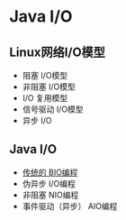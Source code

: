 # Java I/O

## Linux网络I/O模型

- 阻塞 I/O模型
- 非阻塞 I/O模型
- I/O 复用模型
- 信号驱动 I/O模型
- 异步 I/O

## Java I/O

- [传统的 BIO编程](BIO通信模式.md)
- 伪异步 I/O编程
- 非阻塞 NIO编程
- 事件驱动（异步） AIO编程
